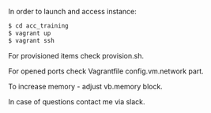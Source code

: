 In order to launch and access instance:

```bash
$ cd acc_training
$ vagrant up
$ vagrant ssh
```

For provisioned items check provision.sh.

For opened ports check Vagrantfile config.vm.network part.

To increase memory - adjust vb.memory block.

In case of questions contact me via slack.
